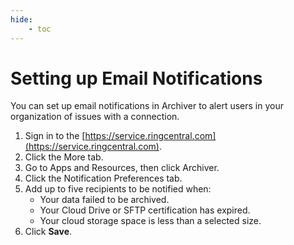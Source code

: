 ```yaml
---
hide:
    - toc
---
```


# Setting up Email Notifications

You can set up email notifications in Archiver to alert users in your organization of issues with a connection.

1. Sign in to the [https://service.ringcentral.com](https://service.ringcentral.com).
2. Click the More tab.
3. Go to Apps and Resources, then click Archiver.
4. Click the Notification Preferences tab.
5. Add up to five recipients to be notified when:
    - Your data failed to be archived.
    - Your Cloud Drive or SFTP certification has expired.
    - Your cloud storage space is less than a selected size.
6. Click **Save**.
